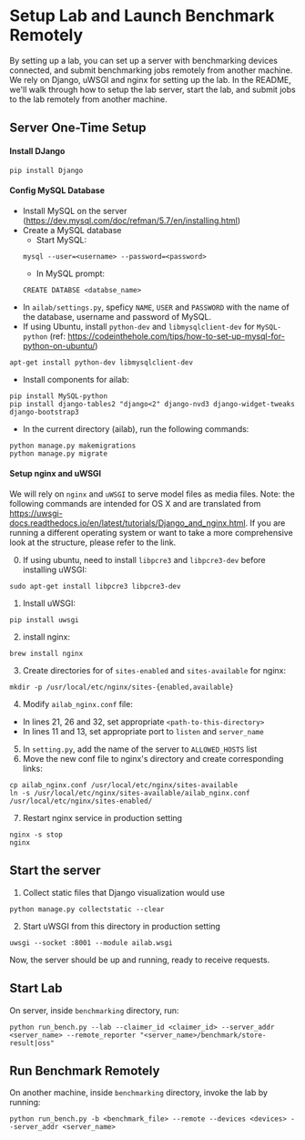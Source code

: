 # Setup Lab and Launch Benchmark Remotely

By setting up a lab, you can set up a server with benchmarking devices connected, and submit benchmarking jobs remotely from another machine. We rely on Django, uWSGI and nginx for setting up the lab. In the README, we'll walk through how to setup the lab server, start the lab, and submit jobs to the lab remotely from another machine.

## Server One-Time Setup

#### Install DJango
```
pip install Django
```

#### Config MySQL Database
- Install MySQL on the server (https://dev.mysql.com/doc/refman/5.7/en/installing.html)
- Create a MySQL database
  - Start MySQL:
  ```
  mysql --user=<username> --password=<password>
  ```
  - In MySQL prompt:
  ```
  CREATE DATABSE <databse_name>
  ```
- In `ailab/settings.py`, speficy `NAME`, `USER` and `PASSWORD` with the name
of the database, username and password of MySQL.
- If using Ubuntu, install `python-dev` and `libmysqlclient-dev` for `MySQL-python` (ref: https://codeinthehole.com/tips/how-to-set-up-mysql-for-python-on-ubuntu/)
```
apt-get install python-dev libmysqlclient-dev
```


- Install components for ailab:
```
pip install MySQL-python
pip install django-tables2 "django<2" django-nvd3 django-widget-tweaks django-bootstrap3
```
- In the current directory (ailab), run the following commands:
```
python manage.py makemigrations
python manage.py migrate
```

#### Setup nginx and uWSGI
We will rely on `nginx` and `uWSGI` to serve model files as media files.
Note: the following commands are intended for OS X and are translated from https://uwsgi-docs.readthedocs.io/en/latest/tutorials/Django_and_nginx.html. If you are running a different operating system or want to take a more comprehensive look at the structure, please refer to the link.

0. If using ubuntu, need to install `libpcre3` and `libpcre3-dev` before installing uWSGI:
```
sudo apt-get install libpcre3 libpcre3-dev
```
1. Install uWSGI:
```
pip install uwsgi
```


2. install nginx:
```
brew install nginx
```
3. Create directories for of `sites-enabled` and `sites-available` for nginx:
```
mkdir -p /usr/local/etc/nginx/sites-{enabled,available}
```
4. Modify `ailab_nginx.conf` file:
  - In lines 21, 26 and 32, set appropriate `<path-to-this-directory>`
  - In lines 11 and 13, set appropriate port to `listen` and `server_name`

5. In `setting.py`, add the name of the server to `ALLOWED_HOSTS` list
6. Move the new conf file to nginx's directory and create corresponding links:
```
cp ailab_nginx.conf /usr/local/etc/nginx/sites-available
ln -s /usr/local/etc/nginx/sites-available/ailab_nginx.conf /usr/local/etc/nginx/sites-enabled/
```
7. Restart nginx service in production setting
```
nginx -s stop
nginx
```

## Start the server
1. Collect static files that Django visualization would use
```
python manage.py collectstatic --clear
```
2. Start uWSGI from this directory in production setting
```
uwsgi --socket :8001 --module ailab.wsgi
```

Now, the server should be up and running, ready to receive requests.


## Start Lab
On server, inside `benchmarking` directory, run:
```
python run_bench.py --lab --claimer_id <claimer_id> --server_addr <server_name> --remote_reporter "<server_name>/benchmark/store-result|oss"
```

## Run Benchmark Remotely
On another machine, inside `benchmarking` directory, invoke the lab by running:
```
python run_bench.py -b <benchmark_file> --remote --devices <devices> --server_addr <server_name>
```
